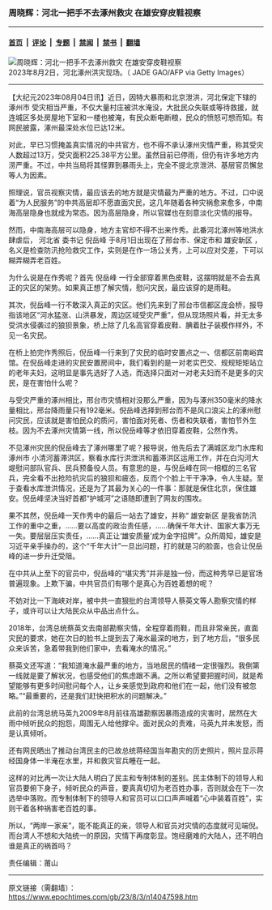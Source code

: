 ### 周晓辉：河北一把手不去涿州救灾 在雄安穿皮鞋视察

---

#### [首页](../../../..?n14047598) &nbsp;|&nbsp; [评论](../../../../../epoch-comment?n14047598) &nbsp;|&nbsp; [专题](../../../../../epoch-special?n14047598) &nbsp;|&nbsp; [禁闻](../../../../../epoch-news?n14047598) &nbsp;|&nbsp; [禁书](../../../../../books?n14047598) &nbsp;|&nbsp; [翻墙](https://github.com/gfw-breaker/nogfw/blob/master/README.md?n14047598)


<div><img alt="周晓辉：河北一把手不去涿州救灾 在雄安穿皮鞋视察" class="attachment-djy_600_400 size-djy_600_400 wp-post-image" src="https://i.epochtimes.com/assets/uploads/2023/08/id14047193-GettyImages-1571336267-600x400.jpg"/>
<div class="caption">
 2023年8月2日，河北涿州洪灾现场。（ JADE GAO/AFP via Getty Images）
</div></div><hr/><div class="post_content" id="artbody" itemprop="articleBody">
 <!-- article content begin -->
 <p>
  【大纪元2023年08月04日讯】近日，因特大暴雨和北京泄洪，河北保定下辖的
  <ok href="https://www.epochtimes.com/gb/tag/%E6%B6%BF%E5%B7%9E%E5%B8%82.html">
   涿州市
  </ok>
  受灾相当严重，不仅大量村庄被洪水淹没，大批民众失联或等待救援，就连城区多处房屋地下室和一楼也被淹，有民众断电断粮，民众的愤怒可想而知。有网民披露，涿州最深处水位已达12米。
 </p>
 <p>
  对此，早已习惯掩盖真实情况的中共官方，也不得不承认涿州灾情严重，称其受灾人数超过13万，受灾面积225.38平方公里。虽然目前已停雨，但仍有许多地方内涝严重。不过，中共当局将其怪罪到暴雨头上，完全不提北京泄洪、基层官员懈怠等人为因素。
 </p>
 <p>
  照理说，官员视察灾情，最应该去的地方就是灾情最为严重的地方。不过，口中说着“为人民服务”的中共高层却不愿直面灾民，这几年随着各种灾祸愈来愈多，中南海高层隐身也就成为常态。因为高层隐身，所以官媒也在刻意淡化灾情的报导。
 </p>
 <p>
  然而，中南海高层可以隐身，地方主官却不得不出来作秀。此番河北涿州等地洪水肆虐后，
  <ok href="https://www.epochtimes.com/gb/tag/%E6%B2%B3%E5%8C%97%E7%9C%81.html">
   河北省
  </ok>
  委书记
  <ok href="https://www.epochtimes.com/gb/tag/%E5%80%AA%E5%B2%B3%E5%B3%B0.html">
   倪岳峰
  </ok>
  于8月1日出现在了邢台市、保定市和
  <ok href="https://www.epochtimes.com/gb/tag/%E9%9B%84%E5%AE%89%E6%96%B0%E5%8C%BA.html">
   雄安新区
  </ok>
  ，名义是检查防汛抢险救灾工作，实则是在作一场公关秀，上可以应对交差，下可以糊弄糊弄老百姓。
 </p>
 <p>
  为什么说是在作秀呢？首先
  <ok href="https://www.epochtimes.com/gb/tag/%E5%80%AA%E5%B2%B3%E5%B3%B0.html">
   倪岳峰
  </ok>
  一行全部穿着黑色皮鞋，这摆明就是不会去真正的灾区的架势。如果真正想了解灾情，慰问灾民，最应该穿的是雨鞋。
 </p>
 <p>
  其次，倪岳峰一行不敢深入真正的灾区。他们先来到了邢台市信都区庞会桥，报导指该地区“河水猛涨、山洪暴发，周边区域受灾严重”，但从现场照片看，并无太多受洪水侵袭过的狼狈景象，桥上除了几名高官穿着皮鞋、腆着肚子装模作样外，不见一名灾民。
 </p>
 <p>
  在桥上拍完作秀照后，倪岳峰一行来到了灾民的临时安置点之一、信都区前南峪宾馆。在倪岳峰走进的灾民安置房间中，我们看到的是一对老实巴交、规规矩矩站立的老年夫妇，这明显是事先选好了人选，而选择只面对一对老夫妇而不是更多的灾民，是在害怕什么呢？
 </p>
 <p>
  与受灾严重的涿州相比，邢台市灾情相对没那么严重，因为与涿州350毫米的降水量相比，邢台降雨量只有192毫米。倪岳峰选择到邢台而不是风口浪尖上的涿州慰问灾民，应该就是害怕民众的质问，害怕面对死者、伤者和失联者，害怕节外生枝。因为不去涿州灾情第一线，所以倪岳峰等才依旧穿着皮鞋，公然作秀。
 </p>
 <p>
  不见涿州灾民的倪岳峰去了涿州哪里了呢？报导说，他先后去了满城区龙门水库和
  <ok href="https://www.epochtimes.com/gb/tag/%E6%B6%BF%E5%B7%9E%E5%B8%82.html">
   涿州市
  </ok>
  小清河蓄滞洪区，察看水库行洪泄洪和蓄滞洪区运用工作，并在白沟河大堤慰问部队官兵、民兵预备役人员。有意思的是，与倪岳峰在同一相框的三名官兵，完全看不出抢险抗灾后的狼狈和疲态，反而个个脸上干干净净，令人生疑。至于查看水库泄洪情况，还是为了其最为关心的一件事：那就是保住北京，保住雄安。倪岳峰坚决当好首都“护城河”之语随即遭到了网友的围攻。
 </p>
 <p>
  果不其然，倪岳峰一天作秀中的最后一站去了雄安，并称“
  <ok href="https://www.epochtimes.com/gb/tag/%E9%9B%84%E5%AE%89%E6%96%B0%E5%8C%BA.html">
   雄安新区
  </ok>
  是我省防汛工作的重中之重，……要以高度的政治责任感，……确保千年大计、国家大事万无一失。要层层压实责任，……真正让‘雄安质量’成为金字招牌”。众所周知，雄安是习近平亲手操办的，这个“千年大计”一旦出问题，打的就是习的脸面，也会让倪岳峰的进一步升迁受阻。
 </p>
 <p>
  在中共从上至下的官员中，倪岳峰的“堪灾秀”并非是独一份，而这种秀早已是官场普遍现象。上欺下骗，中共官员们有哪个是真心为百姓着想的呢？
 </p>
 <p>
  不妨对比一下海峡对岸，被中共一直狠批的台湾领导人蔡英文等人勘察灾情的样子，或许可以让大陆民众从中品出点什么。
 </p>
 <p>
  2018年，台湾总统蔡英文去南部勘察灾情，全程穿着雨鞋，而且非常亲民，直面灾民的要求，她在次日的脸书上提到去了淹水最深的地方，到了地方后，“很多民众来诉苦，急着带我到他们家中，去看淹水的情况。”
 </p>
 <p>
  蔡英文还写道：“我知道淹水最严重的地方，当地居民的情绪一定很强烈。我倒第一线就是要了解状况，也感受他们的焦虑跟不满。之所以希望要把握时间，就是希望能够有更多时间慰问每个人，让乡亲感觉到政府和他们在一起，他们没有被忽略。”“最重要的，还是我们赶快把积水的问题解决。”
 </p>
 <p>
  此前的台湾总统马英九2009年8月前往高雄勘察因暴雨造成的灾害时，居然在大雨中倾听民众的抱怨，周围无人给他撑伞。面对民众的责难，马英九并未发怒，而是认真倾听。
 </p>
 <p>
  还有网民晒出了推动台湾民主的已故总统蒋经国当年勘灾的历史照片，照片显示蒋经国身体一半淹在水里，并和救灾官兵睡在一起。
 </p>
 <p>
  这样的对比再一次让大陆人明白了民主和专制体制的差别。民主体制下的领导人和官员要俯下身子，倾听民众的声音，要真真切切为老百姓办事，否则就会在下一次选举中落败。而专制体制下的领导人和官员可以口口声声喊着“心中装着百姓”，实则干着各种祸害老百姓的事。
 </p>
 <p>
  所以，“两岸一家亲”，能不能真正的亲，领导人和官员对灾情的态度就可见端倪。而台湾人不想和大陆统一的原因，灾情下再度彰显。饱经磨难的大陆人，还不明白谁是真正的祸首吗？
 </p>
 <p>
  责任编辑：莆山
 </p>
 <!-- article content end -->
 <div id="below_article_ad">
 </div>
</div>


---

原文链接（需翻墙）：https://www.epochtimes.com/gb/23/8/3/n14047598.htm